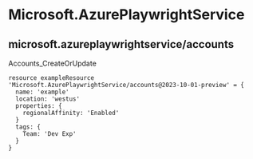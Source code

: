 # Microsoft.AzurePlaywrightService

## microsoft.azureplaywrightservice/accounts

Accounts_CreateOrUpdate
```bicep
resource exampleResource 'Microsoft.AzurePlaywrightService/accounts@2023-10-01-preview' = {
  name: 'example'
  location: 'westus'
  properties: {
    regionalAffinity: 'Enabled'
  }
  tags: {
    Team: 'Dev Exp'
  }
}
```
